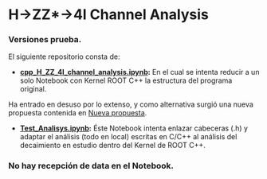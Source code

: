 # H->ZZ*->4l Channel Analysis

### Versiones prueba.

El siguiente repositorio consta de:

- **[cpp_H_ZZ_4l_channel_analysis.ipynb](https://github.com/AltuOs/HZZ4l/blob/master/cpp_H_ZZ_4l_channel_analysis.ipynb):** En el cual se intenta reducir a un solo Notebook con Kernel ROOT C++ la estructura del programa original.

Ha entrado en desuso por lo extenso, y como alternativa surgió una nueva propuesta contenida en [Nueva propuesta](https://github.com/AltuOs/HZZ4l/tree/master/Nueva_propuesta).

- **[Test_Analisys.ipynb](https://github.com/AltuOs/HZZ4l/blob/master/Nueva_propuesta/Test_Analisys.ipynb):** Éste Notebook intenta enlazar cabeceras (.h) y adaptar el análisis (todo en local) escritas en C/C++ al análisis del decaimiento en estudio dentro del Kernel de ROOT C++.

### No hay recepción de data en el Notebook.
